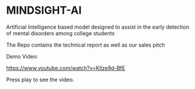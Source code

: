 # MINDSIGHT-AI
Artificial Intelligence based model designed to assist in the early detection of mental disorders among college students

The Repo contains the technical report as well as our sales pitch

Demo Video:

https://www.youtube.com/watch?v=KlIze9d-BfE

Press play to see the video.
